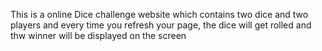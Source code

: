 This is a online Dice challenge website which contains two dice and two players and every time you refresh your page, the dice will get rolled and thw winner will be displayed on the screen
